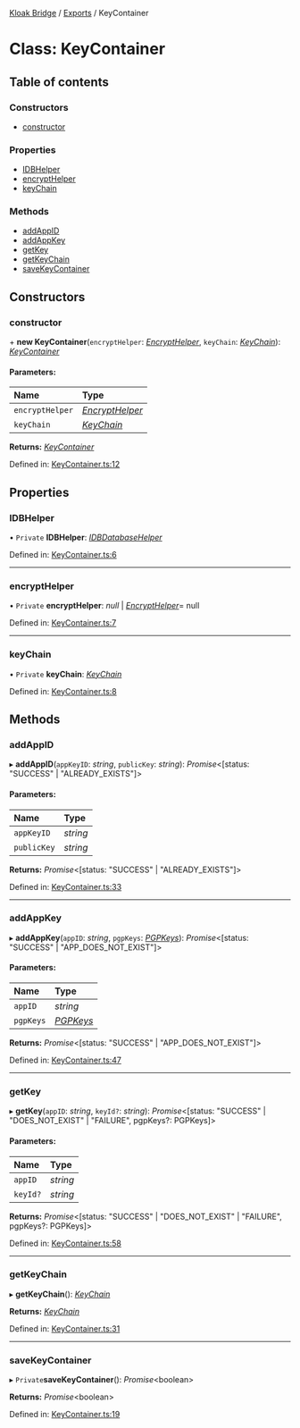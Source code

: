 [Kloak Bridge](../README.md) / [Exports](../modules.md) / KeyContainer

# Class: KeyContainer

## Table of contents

### Constructors

- [constructor](keycontainer.md#constructor)

### Properties

- [IDBHelper](keycontainer.md#idbhelper)
- [encryptHelper](keycontainer.md#encrypthelper)
- [keyChain](keycontainer.md#keychain)

### Methods

- [addAppID](keycontainer.md#addappid)
- [addAppKey](keycontainer.md#addappkey)
- [getKey](keycontainer.md#getkey)
- [getKeyChain](keycontainer.md#getkeychain)
- [saveKeyContainer](keycontainer.md#savekeycontainer)

## Constructors

### constructor

\+ **new KeyContainer**(`encryptHelper`: [*EncryptHelper*](encrypthelper.md), `keyChain`: [*KeyChain*](../interfaces/keychain.md)): [*KeyContainer*](keycontainer.md)

#### Parameters:

Name | Type |
:------ | :------ |
`encryptHelper` | [*EncryptHelper*](encrypthelper.md) |
`keyChain` | [*KeyChain*](../interfaces/keychain.md) |

**Returns:** [*KeyContainer*](keycontainer.md)

Defined in: [KeyContainer.ts:12](https://github.com/CoNET-project/kloak-bridge/blob/2663f6d/src/KeyContainer.ts#L12)

## Properties

### IDBHelper

• `Private` **IDBHelper**: [*IDBDatabaseHelper*](idbdatabasehelper.md)

Defined in: [KeyContainer.ts:6](https://github.com/CoNET-project/kloak-bridge/blob/2663f6d/src/KeyContainer.ts#L6)

___

### encryptHelper

• `Private` **encryptHelper**: *null* \| [*EncryptHelper*](encrypthelper.md)= null

Defined in: [KeyContainer.ts:7](https://github.com/CoNET-project/kloak-bridge/blob/2663f6d/src/KeyContainer.ts#L7)

___

### keyChain

• `Private` **keyChain**: [*KeyChain*](../interfaces/keychain.md)

Defined in: [KeyContainer.ts:8](https://github.com/CoNET-project/kloak-bridge/blob/2663f6d/src/KeyContainer.ts#L8)

## Methods

### addAppID

▸ **addAppID**(`appKeyID`: *string*, `publicKey`: *string*): *Promise*<[status: "SUCCESS" \| "ALREADY\_EXISTS"]\>

#### Parameters:

Name | Type |
:------ | :------ |
`appKeyID` | *string* |
`publicKey` | *string* |

**Returns:** *Promise*<[status: "SUCCESS" \| "ALREADY\_EXISTS"]\>

Defined in: [KeyContainer.ts:33](https://github.com/CoNET-project/kloak-bridge/blob/2663f6d/src/KeyContainer.ts#L33)

___

### addAppKey

▸ **addAppKey**(`appID`: *string*, `pgpKeys`: [*PGPKeys*](../interfaces/pgpkeys.md)): *Promise*<[status: "SUCCESS" \| "APP\_DOES\_NOT\_EXIST"]\>

#### Parameters:

Name | Type |
:------ | :------ |
`appID` | *string* |
`pgpKeys` | [*PGPKeys*](../interfaces/pgpkeys.md) |

**Returns:** *Promise*<[status: "SUCCESS" \| "APP\_DOES\_NOT\_EXIST"]\>

Defined in: [KeyContainer.ts:47](https://github.com/CoNET-project/kloak-bridge/blob/2663f6d/src/KeyContainer.ts#L47)

___

### getKey

▸ **getKey**(`appID`: *string*, `keyId?`: *string*): *Promise*<[status: "SUCCESS" \| "DOES\_NOT\_EXIST" \| "FAILURE", pgpKeys?: PGPKeys]\>

#### Parameters:

Name | Type |
:------ | :------ |
`appID` | *string* |
`keyId?` | *string* |

**Returns:** *Promise*<[status: "SUCCESS" \| "DOES\_NOT\_EXIST" \| "FAILURE", pgpKeys?: PGPKeys]\>

Defined in: [KeyContainer.ts:58](https://github.com/CoNET-project/kloak-bridge/blob/2663f6d/src/KeyContainer.ts#L58)

___

### getKeyChain

▸ **getKeyChain**(): [*KeyChain*](../interfaces/keychain.md)

**Returns:** [*KeyChain*](../interfaces/keychain.md)

Defined in: [KeyContainer.ts:31](https://github.com/CoNET-project/kloak-bridge/blob/2663f6d/src/KeyContainer.ts#L31)

___

### saveKeyContainer

▸ `Private`**saveKeyContainer**(): *Promise*<boolean\>

**Returns:** *Promise*<boolean\>

Defined in: [KeyContainer.ts:19](https://github.com/CoNET-project/kloak-bridge/blob/2663f6d/src/KeyContainer.ts#L19)
